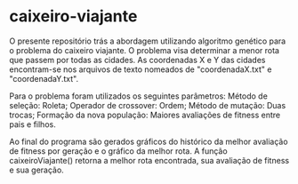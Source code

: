 # caixeiro-viajante

O presente repositório trás a abordagem utilizando algoritmo genético para o problema do caixeiro viajante. O problema visa determinar a menor rota que passem por todas as cidades.
As coordenadas X e Y das cidades encontram-se nos arquivos de texto nomeados de "coordenadaX.txt" e "coordenadaY.txt".

Para o problema foram utilizados os seguintes parâmetros:
Método de seleção: Roleta;
Operador de crossover: Ordem;
Método de mutação: Duas trocas;
Formação da nova população: Maiores avaliações de fitness entre pais e filhos.

Ao final do programa são gerados gráficos do histórico da melhor avaliação de fitness por geração e o gráfico da melhor rota.
A função caixeiroViajante() retorna a melhor rota encontrada, sua avaliação de fitness e sua geração.

